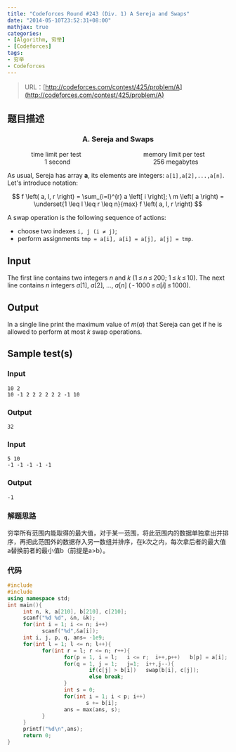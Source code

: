 ```yaml
---
title: "Codeforces Round #243 (Div. 1) A Sereja and Swaps"
date: "2014-05-10T23:52:31+08:00"
mathjax: true
categories:
- [Algorithm, 穷举]
- [Codeforces]
tags:
- 穷举
- Codeforces
---
```


> URL：[http://codeforces.com/contest/425/problem/A](http://codeforces.com/contest/425/problem/A)

## 题目描述

<h3><center>A. Sereja and Swaps</center></h3>
<center>time limit per test                                    memory limit per test</center>
<center>    1 second                                                256 megabytes</center>

As usual, Sereja has array **a**, its elements are integers: `a[1],a[2],...,a[n]`. Let's introduce notation:

$$
f \left( a, l, r \right) = \sum_{i=l}^{r} a \left[ i \right]; \ m \left( a \right) = \underset{1 \leq l \leq r \leq n}{max} f \left( a, l, r \right)
$$

A swap operation is the following sequence of actions:

- choose two indexes `i, j (i ≠ j)`;
- perform assignments `tmp = a[i], a[i] = a[j], a[j] = tmp`.

## Input
The first line contains two integers *n* and *k* (1 ≤ *n* ≤ 200; 1 ≤ *k* ≤ 10). The next line contains *n* integers *a*[1], *a*[2], ..., *a*[*n*] ( - 1000 ≤ *a*[*i*] ≤ 1000).

## Output

In a single line print the maximum value of *m*(*a*) that Sereja can get if he is allowed to perform at most *k* swap operations.

##  Sample test(s)

### Input

```
10 2
10 -1 2 2 2 2 2 2 -1 10
```

### Output

```
32
```

###  Input

```
5 10
-1 -1 -1 -1 -1

```

### Output

```
-1
```

### 解题思路

穷举所有范围内能取得的最大值，对于某一范围，将此范围内的数据单独拿出并排序，再把此范围外的数据存入另一数组并排序，在k次之内，每次拿后者的最大值a替换前者的最小值b（前提是a>b）。

### 代码

```cpp
#include
#include
using namespace std;
int main(){
     int n, k, a[210], b[210], c[210];
     scanf("%d %d", &n, &k);
     for(int i = 1; i <= n; i++)
           scanf("%d",&a[i]);
     int i, j, p, q, ans= -1e9;
     for(int l = 1; l <= n; l++){
           for(int r = l; r <= n; r++){
                  for(p = 1, i = l;   i <= r;  i++,p++)   b[p] = a[i];
                  for(q = 1, j = 1;   j=1;  i++,j--){
                          if(c[j] > b[i])   swap(b[i], c[j]);
                          else break;
                  }
                  int s = 0;
                  for(int i = 1; i < p; i++)
                         s += b[i];
                  ans = max(ans, s);
           }
     }
     printf("%d\n",ans);
     return 0;
}
```
